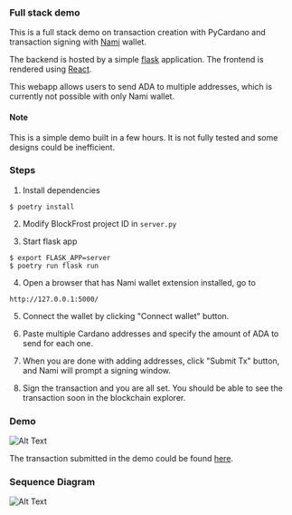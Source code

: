 ### Full stack demo

This is a full stack demo on transaction creation with PyCardano and transaction signing with
[Nami](https://namiwallet.io/) wallet. 

The backend is hosted by a simple [flask](https://flask.palletsprojects.com/en/2.0.x/) application. 
The frontend is rendered using [React](https://reactjs.org/). 

This webapp allows users to send ADA to multiple addresses, which is currently not possible with only Nami wallet.  

#### Note
This is a simple demo built in a few hours. It is not fully tested and some designs could be inefficient.

### Steps

1. Install dependencies

```shell
$ poetry install
```

2. Modify BlockFrost project ID in `server.py`

3. Start flask app

```shell
$ export FLASK_APP=server
$ poetry run flask run
```

4. Open a browser that has Nami wallet extension installed, go to 

```http://127.0.0.1:5000/```


5. Connect the wallet by clicking "Connect wallet" button. 

6. Paste multiple Cardano addresses and specify the amount of ADA to send for each one.  

7. When you are done with adding addresses, click "Submit Tx" button, and Nami will prompt a signing window.

8. Sign the transaction and you are all set. You should be able to see the transaction soon in the blockchain explorer.


### Demo

![Alt Text](demo.gif)

The transaction submitted in the demo could be found
[here](https://explorer.cardano-testnet.iohkdev.io/en/transaction?id=79476c8b257f36cf6f560d4e43b40bf853ee5c2a87e8fd6f09ab722675efcb6e).

### Sequence Diagram

![Alt Text](sequence_diagram.svg)